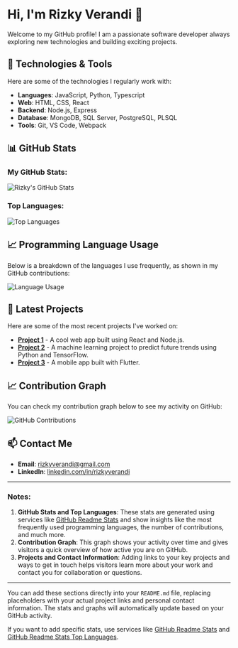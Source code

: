 # Hi, I'm Rizky Verandi 👋

Welcome to my GitHub profile! I am a passionate software developer always exploring new technologies and building exciting projects.

## 🔧 Technologies & Tools
Here are some of the technologies I regularly work with:

- **Languages**: JavaScript, Python, Typescript
- **Web**: HTML, CSS, React
- **Backend**: Node.js, Express
- **Database**: MongoDB, SQL Server, PostgreSQL, PLSQL
- **Tools**: Git, VS Code, Webpack

## 📊 GitHub Stats

### My GitHub Stats:
![Rizky's GitHub Stats](https://github-readme-stats.vercel.app/api?username=rizkyverandi&show_icons=true&count_private=true&hide_title=true&theme=radical)

### Top Languages:
![Top Languages](https://github-readme-stats.vercel.app/api/top-langs/?username=rizkyverandi&layout=compact&theme=radical)

## 📈 Programming Language Usage
Below is a breakdown of the languages I use frequently, as shown in my GitHub contributions:

![Language Usage](https://github-readme-stats.vercel.app/api/top-langs/?username=rizkyverandi&langs_count=5&theme=radical)

## 📝 Latest Projects

Here are some of the most recent projects I've worked on:

- **[Project 1](https://github.com/rizkyverandi/project1)** - A cool web app built using React and Node.js.
- **[Project 2](https://github.com/rizkyverandi/project2)** - A machine learning project to predict future trends using Python and TensorFlow.
- **[Project 3](https://github.com/rizkyverandi/project3)** - A mobile app built with Flutter.

## 📈 Contribution Graph

You can check my contribution graph below to see my activity on GitHub:

![GitHub Contributions](https://activity-graph.herokuapp.com/graph?username=rizkyverandi&theme=github)

## 📫 Contact Me

- **Email**: rizkyverandi@gmail.com
- **LinkedIn**: [linkedin.com/in/rizkyverandi](https://www.linkedin.com/in/rizkyverandi)

---

### Notes:
1. **GitHub Stats and Top Languages**: These stats are generated using services like [GitHub Readme Stats](https://github.com/anuraghazra/github-readme-stats) and show insights like the most frequently used programming languages, the number of contributions, and much more.
2. **Contribution Graph**: This graph shows your activity over time and gives visitors a quick overview of how active you are on GitHub.
3. **Projects and Contact Information**: Adding links to your key projects and ways to get in touch helps visitors learn more about your work and contact you for collaboration or questions.

---

You can add these sections directly into your `README.md` file, replacing placeholders with your actual project links and personal contact information. The stats and graphs will automatically update based on your GitHub activity.

If you want to add specific stats, use services like [GitHub Readme Stats](https://github.com/anuraghazra/github-readme-stats) and [GitHub Readme Stats Top Languages](https://github.com/anuraghazra/github-readme-stats#top-languages-card).
